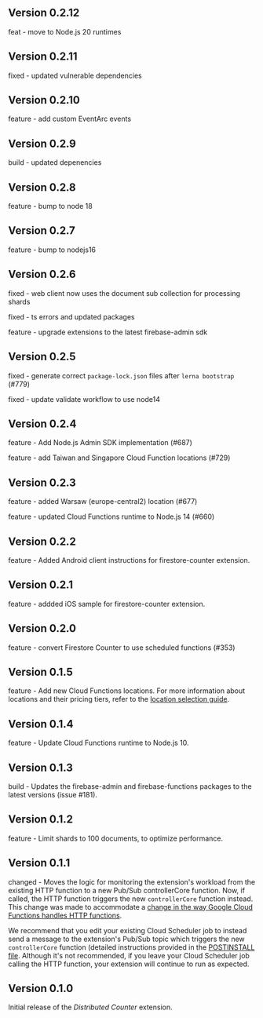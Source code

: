 ## Version 0.2.12

feat - move to Node.js 20 runtimes

## Version 0.2.11

fixed - updated vulnerable dependencies

## Version 0.2.10

feature - add custom EventArc events

## Version 0.2.9

build - updated depenencies

## Version 0.2.8

feature - bump to node 18

## Version 0.2.7

feature - bump to nodejs16

## Version 0.2.6

fixed - web client now uses the document sub collection for processing shards

fixed - ts errors and updated packages

feature - upgrade extensions to the latest firebase-admin sdk

## Version 0.2.5

fixed - generate correct `package-lock.json` files after `lerna bootstrap` (#779)

fixed - update validate workflow to use node14

## Version 0.2.4

feature - Add Node.js Admin SDK implementation (#687)

feature - add Taiwan and Singapore Cloud Function locations (#729)

## Version 0.2.3

feature - added Warsaw (europe-central2) location (#677)

feature - updated Cloud Functions runtime to Node.js 14 (#660)

## Version 0.2.2

feature - Added Android client instructions for firestore-counter extension.

## Version 0.2.1

feature - addded iOS sample for firestore-counter extension.

## Version 0.2.0

feature - convert Firestore Counter to use scheduled functions (#353)

## Version 0.1.5

feature - Add new Cloud Functions locations. For more information about locations and their pricing tiers, refer to the [location selection guide](https://firebase.google.com/docs/functions/locations).

## Version 0.1.4

feature - Update Cloud Functions runtime to Node.js 10.

## Version 0.1.3

build - Updates the firebase-admin and firebase-functions packages to the latest versions (issue #181).

## Version 0.1.2

feature - Limit shards to 100 documents, to optimize performance.

## Version 0.1.1

changed - Moves the logic for monitoring the extension's workload from the existing HTTP function to a new Pub/Sub controllerCore function. Now, if called, the HTTP function triggers the new `controllerCore` function instead. This change was made to accommodate a [change in the way Google Cloud Functions handles HTTP functions](https://cloud.google.com/functions/docs/securing/managing-access#allowing_unauthenticated_function_invocation).

We recommend that you edit your existing Cloud Scheduler job to instead send a message to the extension's Pub/Sub topic which triggers the new `controllerCore` function (detailed instructions provided in the [POSTINSTALL file](https://github.com/firebase/extensions/blob/master/firestore-counter/POSTINSTALL.md#set-up-a-cloud-scheduler-job). Although it's not recommended, if you leave your Cloud Scheduler job calling the HTTP function, your extension will continue to run as expected.

## Version 0.1.0

Initial release of the _Distributed Counter_ extension.
